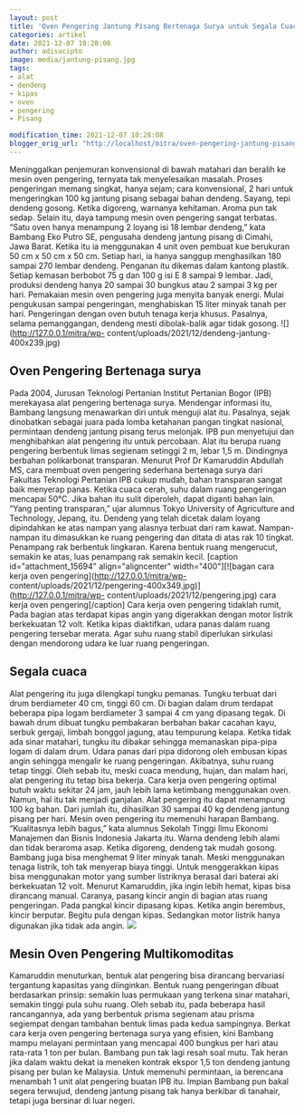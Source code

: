 ```yaml
---
layout: post
title: 'Oven Pengering Jantung Pisang Bertenaga Surya untuk Segala Cuaca'
categories: artikel
date: 2021-12-07 10:28:08
author: adisucipto
image: media/jantung-pisang.jpg
tags:
- alat
- dendeng
- kipas
- oven
- pengering
- Pisang

modification_time: 2021-12-07 10:28:08
blogger_orig_url: "http://localhost/mitra/oven-pengering-jantung-pisang.html"
---
```


Meninggalkan penjemuran konvensional di bawah matahari dan beralih ke mesin
oven pengering, ternyata tak menyelesaikan masalah. Proses pengeringan memang
singkat, hanya sejam; cara konvensional, 2 hari untuk mengeringkan 100 kg
jantung pisang sebagai bahan dendeng. Sayang, tepi dendeng gosong. Ketika
digoreng, warnanya kehitaman. Aroma pun tak sedap. Selain itu, daya tampung
mesin oven pengering sangat terbatas. “Satu oven hanya menampung 2 loyang isi
18 lembar dendeng,” kata Bambang Eko Putro SE, pengusaha dendeng jantung
pisang di Cimahi, Jawa Barat. Ketika itu ia menggunakan 4 unit oven pembuat
kue berukuran 50 cm x 50 cm x 50 cm. Setiap hari, ia hanya sanggup
menghasilkan 180 sampai 270 lembar dendeng. Penganan itu dikemas dalam kantong
plastik. Setiap kemasan berbobot 75 g dan 100 g isi E 8 sampai 9 lembar. Jadi,
produksi dendeng hanya 20 sampai 30 bungkus atau 2 sampai 3 kg per hari.
Pemakaian mesin oven pengering juga menyita banyak energi. Mulai pengukusan
sampai pengeringan, menghabiskan 15 liter minyak tanah per hari. Pengeringan
dengan oven butuh tenaga kerja khusus. Pasalnya, selama pemanggangan, dendeng
mesti dibolak-balik agar tidak gosong. ![](http://127.0.0.1/mitra/wp-
content/uploads/2021/12/dendeng-jantung-400x239.jpg)

## Oven Pengering Bertenaga surya

Pada 2004, Jurusan Teknologi Pertanian Institut Pertanian Bogor (IPB)
merekayasa alat pengering bertenaga surya. Mendengar informasi itu, Bambang
langsung menawarkan diri untuk menguji alat itu. Pasalnya, sejak dinobatkan
sebagai juara pada lomba ketahanan pangan tingkat nasional, permintaan dendeng
jantung pisang terus melonjak. IPB pun menyetujui dan menghibahkan alat
pengering itu untuk percobaan. Alat itu berupa ruang pengering berbentuk limas
segienam setinggi 2 m, lebar 1,5 m. Dindingnya berbahan polikarbonat
transparan. Menurut Prof Dr Kamaruddin Abdullah MS, cara membuat oven
pengering sederhana bertenaga surya dari Fakultas Teknologi Pertanian IPB
cukup mudah, bahan transparan sangat baik menyerap panas. Ketika cuaca cerah,
suhu dalam ruang pengeringan mencapai 50°C. Jika bahan itu sulit diperoleh,
dapat diganti bahan lain. “Yang penting transparan,” ujar alumnus Tokyo
University of Agriculture and Technology, Jepang, itu. Dendeng yang telah
dicetak dalam loyang dipindahkan ke atas nampan yang alasnya terbuat dari ram
kawat. Nampan-nampan itu dimasukkan ke ruang pengering dan ditata di atas rak
10 tingkat. Penampang rak berbentuk lingkaran. Karena bentuk ruang mengerucut,
semakin ke atas, luas penampang rak semakin kecil. [caption
id="attachment_15694" align="aligncenter" width="400"][![bagan cara kerja oven
pengering](http://127.0.0.1/mitra/wp-
content/uploads/2021/12/pengering-400x349.jpg)](http://127.0.0.1/mitra/wp-
content/uploads/2021/12/pengering.jpg) cara kerja oven pengering[/caption]
Cara kerja oven pengering tidaklah rumit, Pada bagian atas terdapat kipas
angin yang digerakkan dengan motor listrik berkekuatan 12 volt. Ketika kipas
diaktifkan, udara panas dalam ruang pengering tersebar merata. Agar suhu ruang
stabil diperlukan sirkulasi dengan mendorong udara ke luar ruang pengeringan.

## Segala cuaca

Alat pengering itu juga dilengkapi tungku pemanas. Tungku terbuat dari drum
berdiameter 40 cm, tinggi 60 cm. Di bagian dalam drum terdapat beberapa pipa
logam berdiameter 3 sampai 4 cm yang dipasang tegak. Di bawah drum dibuat
tungku pembakaran berbahan bakar cacahan kayu, serbuk gergaji, limbah bonggol
jagung, atau tempurung kelapa. Ketika tidak ada sinar matahari, tungku itu
dibakar sehingga memanaskan pipa-pipa logam di dalam drum. Udara panas dari
pipa didorong oleh embusan kipas angin sehingga mengalir ke ruang pengeringan.
Akibatnya, suhu ruang tetap tinggi. Oleh sebab itu, meski cuaca mendung,
hujan, dan malam hari, alat pengering itu tetap bisa bekerja. Cara kerja oven
pengering optimal butuh waktu sekitar 24 jam, jauh lebih lama ketimbang
menggunakan oven. Namun, hal itu tak menjadi ganjalan. Alat pengering itu
dapat menampung 100 kg bahan. Dari jumlah itu, dihasilkan 30 sampai 40 kg
dendeng jantung pisang per hari. Mesin oven pengering itu memenuhi harapan
Bambang. “Kualitasnya lebih bagus,” kata alumnus Sekolah Tinggi Ilmu Ekonomi
Manajemen dan Bisnis Indonesia Jakarta itu. Warna dendeng lebih alami dan
tidak beraroma asap. Ketika digoreng, dendeng tak mudah gosong. Bambang juga
bisa menghemat 9 liter minyak tanah. Meski menggunakan tenaga listrik, toh tak
menyerap biaya tinggi. Untuk menggerakkan kipas bisa menggunakan motor yang
sumber listriknya berasal dari baterai aki berkekuatan 12 volt. Menurut
Kamaruddin, jika ingin lebih hemat, kipas bisa dirancang manual. Caranya,
pasang kincir angin di bagian atas ruang pengeringan. Pada pangkal kincir
dipasang kipas. Ketika angin berembus, kincir berputar. Begitu pula dengan
kipas. Sedangkan motor listrik hanya digunakan jika tidak ada angin.
![](http://127.0.0.1/mitra/wp-content/uploads/2021/12/dendeng-400x237.jpg)

## Mesin Oven Pengering Multikomoditas

Kamaruddin menuturkan, bentuk alat pengering bisa dirancang bervariasi
tergantung kapasitas yang diinginkan. Bentuk ruang pengeringan dibuat
berdasarkan prinsip: semakin luas permukaan yang terkena sinar matahari,
semakin tinggi pula suhu ruang. Oleh sebab itu, pada beberapa hasil
rancangannya, ada yang berbentuk prisma segienam atau prisma segiempat dengan
tambahan bentuk limas pada kedua sampingnya. Berkat cara kerja oven pengering
bertenaga surya yang efisien, kini Bambang mampu melayani permintaan yang
mencapai 400 bungkus per hari atau rata-rata 1 ton per bulan. Bambang pun tak
lagi resah soal mutu. Tak heran jika dalam waktu dekat ia meneken kontrak
ekspor 1,5 ton dendeng jantung pisang per bulan ke Malaysia. Untuk memenuhi
permintaan, ia berencana menambah 1 unit alat pengering buatan IPB itu. Impian
Bambang pun bakal segera terwujud, dendeng jantung pisang tak hanya berkibar
di tanahair, tetapi juga bersinar di luar negeri.


